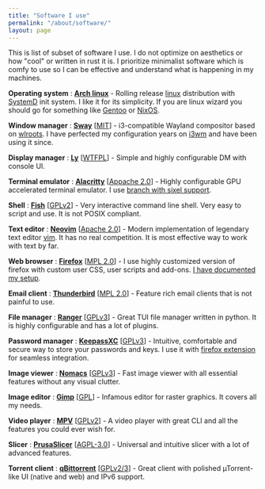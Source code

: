 ```yaml
---
title: "Software I use"
permalink: "/about/software/"
layout: page
---
```


This is list of subset of software I use. I do not optimize on aesthetics or how "cool" or written in rust
it is. I prioritize minimalist software which is comfy to use so I can be effective and understand what is
happening in my machines.

**Operating system**
: **[Arch linux](https://archlinux.org/)** - Rolling release [linux](https://kernel.org/) distribution
  with [SystemD](https://systemd.io/) init system. I like it for its simplicity. If you are linux wizard
  you should go for something like [Gentoo](https://www.gentoo.org/) or [NixOS](https://nixos.org/).

**Window manager**
: **[Sway](https://swaywm.org/)** [[MIT](https://github.com/swaywm/sway/blob/master/LICENSE)] -
  i3-compatible Wayland compositor based on [wlroots](https://gitlab.freedesktop.org/wlroots/wlroots/).
  I have perfected my configuration years on [i3wm](https://i3wm.org/) and have been using it since.

**Display manager**
: **[Ly](https://codeberg.org/AnErrupTion/ly)** [[WTFPL](https://github.com/fairyglade/ly?tab=WTFPL-1-ov-file#readme)] -
   Simple and highly configurable DM with console UI.

**Terminal emulator**
: **[Alacritty](https://alacritty.org/)** [[Appache 2.0](https://github.com/alacritty/alacritty/blob/master/LICENSE-APACHE)] -
  Highly configurable GPU accelerated terminal emulator. I use [branch with sixel support](https://github.com/alacritty/alacritty/pull/4763).

**Shell**
: **[Fish](https://fishshell.com/)** [[GPLv2](https://github.com/fish-shell/fish-shell?tab=License-1-ov-file#readme)] -
  Very interactive command line shell. Very easy to script and use. It is not POSIX compliant.

**Text editor**
: **[Neovim](https://neovim.io/)** [[Apache 2.0](https://github.com/neovim/neovim?tab=License-1-ov-file#readme)] -
  Modern implementation of legendary text editor [vim](https://www.vim.org/). It has no real competition.
  It is most effective way to work with text by far.

**Web browser**
: **[Firefox](https://www.mozilla.org/en-US/firefox/new/)** [[MPL 2.0](https://www.mozilla.org/en-US/MPL/)] -
  I use highly customized version of firefox with custom user CSS, user scripts and add-ons.
  [I have documented my setup](/firefox-customization/).

**Email client**
: **[Thunderbird](https://www.thunderbird.net/)** [[MPL 2.0](https://www.mozilla.org/en-US/about/legal/eula/thunderbird-2/)] -
  Feature rich email clients that is not painful to use.

**File manager**
: **[Ranger](https://github.com/ranger/ranger)** [[GPLv3](https://github.com/ranger/ranger?tab=GPL-3.0-1-ov-file#readme)] -
  Great TUI file manager written in python. It is highly configurable and has a lot of plugins.

**Password manager**
: **[KeepassXC](https://keepassxc.org/)** [[GPLv3](https://github.com/keepassxreboot/keepassxc?tab=readme-ov-file#license)] -
  Intuitive, comfortable and secure way to store your passwords and keys. I use it with [firefox extension](https://addons.mozilla.org/en-US/firefox/addon/keepassxc-browser/) for seamless integration.

**Image viewer**
: **[Nomacs](https://nomacs.org/)** [[GPLv3](https://github.com/nomacs/nomacs?tab=GPL-3.0-1-ov-file#readme)] -
  Fast image viewer with all essential features without any visual clutter.

**Image editor**
: **[Gimp](https://www.gimp.org/)** [[GPL](https://gitlab.gnome.org/GNOME/gimp/-/blob/master/LICENSE?ref_type=heads)] -
  Infamous editor for raster graphics. It covers all my needs.

**Video player**
: **[MPV](https://mpv.io/)** [[GPLv2](https://github.com/mpv-player/mpv)] -
  A video player with great CLI and all the features you could ever wish for.

**Slicer**
: **[PrusaSlicer](https://www.prusa3d.com/page/prusaslicer_424/)** [[AGPL-3.0](https://github.com/prusa3d/PrusaSlicer?tab=AGPL-3.0-1-ov-file#readme)] -
  Universal and intuitive slicer with a lot of advanced features.

**Torrent client**
: **[qBittorrent](https://www.qbittorrent.org/)** [[GPLv2/3](https://github.com/qbittorrent/qBittorrent/?tab=License-1-ov-file)] - Great client with polished µTorrent-like UI (native and web) and IPv6 support.

